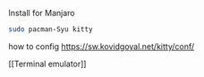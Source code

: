 Install for Manjaro
```bash
sudo pacman-Syu kitty
```

how to config https://sw.kovidgoyal.net/kitty/conf/


[[Terminal emulator]]
